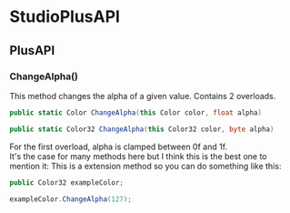 # StudioPlusAPI
## PlusAPI
### ChangeAlpha()
This method changes the alpha of a given value. Contains 2 overloads.
```cs
public static Color ChangeAlpha(this Color color, float alpha)

public static Color32 ChangeAlpha(this Color32 color, byte alpha)
```
For the first overload, alpha is clamped between 0f and 1f.<br/>
It's the case for many methods here but I think this is the best one to mention it: This is a extension method so you can do something like this:
```cs
public Color32 exampleColor;

exampleColor.ChangeAlpha(127);
```